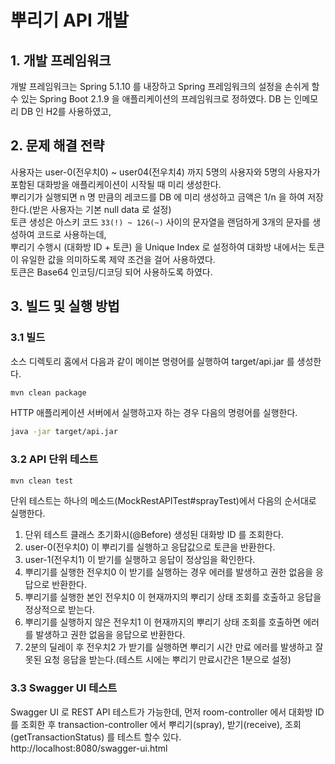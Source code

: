 # 뿌리기 API 개발

## 1. 개발 프레임워크
개발 프레임워크는 Spring 5.1.10 를 내장하고 Spring 프레임워크의 설정을 손쉬게 할 수 있는 Spring Boot 2.1.9 을 애플리케이션의 프레임워크로 정하였다.
DB 는 인메모리 DB 인 H2를 사용하였고, 

## 2. 문제 해결 전략
사용자는 user-0(전우치0) ~ user04(전우치4) 까지 5명의 사용자와 5명의 사용자가 포함된 대화방을 애플리케이션이 시작될 때 미리 생성한다.  
뿌리기가 실행되면 n 명 만큼의 레코드를 DB 에 미리 생성하고 금액은 1/n 을 하여 저장한다.(받은 사용자는 기본 null data 로 설정)  
토큰 생성은 아스키 코드 `33(!) ~ 126(~)` 사이의 문자열을 랜덤하게 3개의 문자를 생성하여 코드로 사용하는데,  
뿌리기 수행시 (대화방 ID + 토큰) 을 Unique Index 로 설정하여 대화방 내에서는 토큰이 유일한 값을 의미하도록 제약 조건을 걸어 사용하였다.  
토큰은 Base64 인코딩/디코딩 되어 사용하도록 하였다.

## 3. 빌드 및 실행 방법
### 3.1 빌드
소스 디렉토리 홈에서 다음과 같이 메이븐 명령어를 실행하여 target/api.jar 를 생성한다.
```bash
mvn clean package
```

HTTP 애플리케이션 서버에서 실행하고자 하는 경우 다음의 명령어를 실행한다.
```bash
java -jar target/api.jar
```

### 3.2 API 단위 테스트
```bash
mvn clean test
```
단위 테스트는 하나의 메소드(MockRestAPITest#sprayTest)에서 다음의 순서대로 실행한다. 
1. 단위 테스트 클래스 초기화시(@Before) 생성된 대화방 ID 를 조회한다.
2. user-0(전우치0) 이 뿌리기를 실행하고 응답값으로 토큰을 반환한다.
3. user-1(전우치1) 이 받기를 실행하고 응답이 정상임을 확인한다.
4. 뿌리기를 실행한 전우치0 이 받기를 실행하는 경우 에러를 발생하고 권한 없음을 응답으로 반환한다.
5. 뿌리기를 실행한 본인 전우치0 이 현재까지의 뿌리기 상태 조회를 호출하고 응답을 정상적으로 받는다.
6. 뿌리기를 실행하지 않은 전우치1 이 현재까지의 뿌리기 상태 조회를 호출하면 에러를 발생하고 권한 없음을 응답으로 반환한다.
7. 2분의 딜레이 후 전우치2 가 받기를 실행하면 뿌리기 시간 만료 에러를 발생하고 잘못된 요청 응답을 받는다.(테스트 시에는 뿌리기 만료시간은 1분으로 설정)

### 3.3 Swagger UI 테스트
Swagger UI 로 REST API 테스트가 가능한데, 먼저 room-controller 에서 대화방 ID 를 조회한 후 transaction-controller 에서 뿌리기(spray), 받기(receive), 조회(getTransactionStatus) 를 테스트 할수 있다.  
http://localhost:8080/swagger-ui.html
 